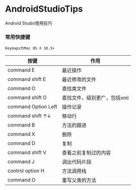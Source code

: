 # AndroidStudioTips
Android Studio使用技巧

### 常用快捷键

`Keymaps为Mac OS X 10.5+`


按键  | 作用
------------- | -------------
command  E | 最近操作
command shift E  | 最近修改的文件
command  O  | 查找类文件
command shift O  | 查找文件，级别更广，包括xml
command Option Left | 操作记录
command shift ↑↓ | 移动行
command B  | 方法的跟进
command X  | 删除
command D  | 复制
command shift V  | 查看之前复制过的内容
command J  | 调出代码片段
control option H  | 方法调用栈
command O  | 重写父类的方法


